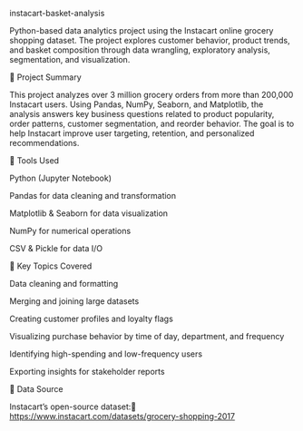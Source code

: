 instacart-basket-analysis

Python-based data analytics project using the Instacart online grocery shopping dataset. The project explores customer behavior, product trends, and basket composition through data wrangling, exploratory analysis, segmentation, and visualization.

📌 Project Summary

This project analyzes over 3 million grocery orders from more than 200,000 Instacart users. Using Pandas, NumPy, Seaborn, and Matplotlib, the analysis answers key business questions related to product popularity, order patterns, customer segmentation, and reorder behavior. The goal is to help Instacart improve user targeting, retention, and personalized recommendations.

💪 Tools Used

Python (Jupyter Notebook)

Pandas for data cleaning and transformation

Matplotlib & Seaborn for data visualization

NumPy for numerical operations

CSV & Pickle for data I/O

📁 Key Topics Covered

Data cleaning and formatting

Merging and joining large datasets

Creating customer profiles and loyalty flags

Visualizing purchase behavior by time of day, department, and frequency

Identifying high-spending and low-frequency users

Exporting insights for stakeholder reports

📂 Data Source

Instacart’s open-source dataset:📎 https://www.instacart.com/datasets/grocery-shopping-2017


